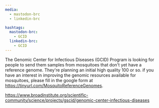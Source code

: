 ```yaml
---
media:
  - mastodon-brc
  - linkedin-brc

hashtags:
  mastodon-brc:
    - GCID
  linkedin-brc:
    - GCID
---
```

The Genomic Center for Infectious Diseases (GCID) Program is looking for people to send them samples from mosquitoes that don't yet have a reference genome. They're planning an initial high quality 100 or so. if you have an interest in improving the genomic resources available for mosquitoes, please fill in the google form at https://tinyurl.com/MosquitoReferenceGenomes.

https://www.broadinstitute.org/scientific-community/science/projects/gscid/genomic-center-infectious-diseases
